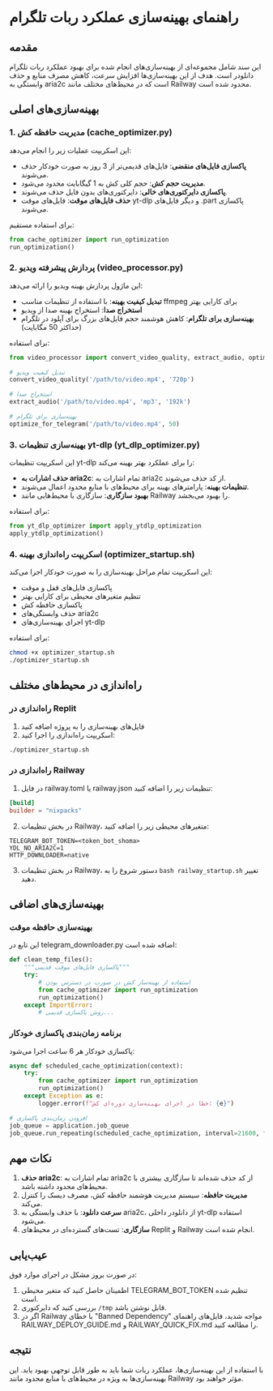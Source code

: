 # راهنمای بهینه‌سازی عملکرد ربات تلگرام

## مقدمه

این سند شامل مجموعه‌ای از بهینه‌سازی‌های انجام شده برای بهبود عملکرد ربات تلگرام دانلودر است. هدف از این بهینه‌سازی‌ها افزایش سرعت، کاهش مصرف منابع و حذف وابستگی به aria2c است که در محیط‌های مختلف مانند Railway محدود شده است.

## بهینه‌سازی‌های اصلی

### 1. مدیریت حافظه کش (cache_optimizer.py)

این اسکریپت عملیات زیر را انجام می‌دهد:

- **پاکسازی فایل‌های منقضی**: فایل‌های قدیمی‌تر از 3 روز به صورت خودکار حذف می‌شوند.
- **مدیریت حجم کش**: حجم کلی کش به 1 گیگابایت محدود می‌شود.
- **پاکسازی دایرکتوری‌های خالی**: دایرکتوری‌های بدون فایل حذف می‌شوند.
- **حذف فایل‌های موقت**: فایل‌های موقت yt-dlp و دیگر فایل‌های .part پاکسازی می‌شوند.

برای استفاده مستقیم:
```python
from cache_optimizer import run_optimization
run_optimization()
```

### 2. پردازش پیشرفته ویدیو (video_processor.py)

این ماژول پردازش بهینه ویدیو را ارائه می‌دهد:

- **تبدیل کیفیت بهینه**: با استفاده از تنظیمات مناسب ffmpeg برای کارایی بهتر
- **استخراج صدا**: استخراج بهینه صدا از ویدیو
- **بهینه‌سازی برای تلگرام**: کاهش هوشمند حجم فایل‌های بزرگ برای آپلود در تلگرام (حداکثر 50 مگابایت)

برای استفاده:
```python
from video_processor import convert_video_quality, extract_audio, optimize_for_telegram

# تبدیل کیفیت ویدیو
convert_video_quality('/path/to/video.mp4', '720p')

# استخراج صدا
extract_audio('/path/to/video.mp4', 'mp3', '192k')

# بهینه‌سازی برای تلگرام
optimize_for_telegram('/path/to/video.mp4', 50)
```

### 3. بهینه‌سازی تنظیمات yt-dlp (yt_dlp_optimizer.py)

این اسکریپت تنظیمات yt-dlp را برای عملکرد بهتر بهینه می‌کند:

- **حذف اشارات به aria2c**: تمام اشارات به aria2c از کد حذف می‌شوند.
- **تنظیمات بهینه**: پارامترهای بهینه برای محیط‌های با منابع محدود اعمال می‌شوند.
- **بهبود سازگاری**: سازگاری با محیط‌هایی مانند Railway را بهبود می‌بخشد.

برای استفاده:
```python
from yt_dlp_optimizer import apply_ytdlp_optimization
apply_ytdlp_optimization()
```

### 4. اسکریپت راه‌اندازی بهینه (optimizer_startup.sh)

این اسکریپت تمام مراحل بهینه‌سازی را به صورت خودکار اجرا می‌کند:

- پاکسازی فایل‌های قفل و موقت
- تنظیم متغیرهای محیطی برای کارایی بهتر
- پاکسازی حافظه کش
- حذف وابستگی‌های aria2c
- اجرای بهینه‌سازی‌های yt-dlp

برای استفاده:
```bash
chmod +x optimizer_startup.sh
./optimizer_startup.sh
```

## راه‌اندازی در محیط‌های مختلف

### راه‌اندازی در Replit

1. فایل‌های بهینه‌سازی را به پروژه اضافه کنید
2. اسکریپت راه‌اندازی را اجرا کنید:
```bash
./optimizer_startup.sh
```

### راه‌اندازی در Railway

1. در فایل railway.toml یا railway.json تنظیمات زیر را اضافه کنید:
```toml
[build]
builder = "nixpacks"
```

2. در بخش تنظیمات Railway، متغیرهای محیطی زیر را اضافه کنید:
```
TELEGRAM_BOT_TOKEN=<token_bot_shoma>
YDL_NO_ARIA2C=1
HTTP_DOWNLOADER=native
```

3. در بخش تنظیمات Railway، دستور شروع را به `bash railway_startup.sh` تغییر دهید.

## بهینه‌سازی‌های اضافی

### بهینه‌سازی حافظه موقت

این تابع در telegram_downloader.py اضافه شده است:
```python
def clean_temp_files():
    """پاکسازی فایل‌های موقت قدیمی"""
    try:
        # استفاده از بهینه‌ساز کش در صورت در دسترس بودن
        from cache_optimizer import run_optimization
        run_optimization()
    except ImportError:
        # روش پاکسازی قدیمی...
```

### برنامه زمان‌بندی پاکسازی خودکار

پاکسازی خودکار هر 6 ساعت اجرا می‌شود:
```python
async def scheduled_cache_optimization(context):
    try:
        from cache_optimizer import run_optimization
        run_optimization()
    except Exception as e:
        logger.error(f"خطا در اجرای بهینه‌سازی دوره‌ای کش: {e}")

# افزودن زمان‌بندی پاکسازی
job_queue = application.job_queue
job_queue.run_repeating(scheduled_cache_optimization, interval=21600, first=21600)
```

## نکات مهم

1. **حذف aria2c**: تمام اشارات به aria2c از کد حذف شده‌اند تا سازگاری بیشتری با محیط‌های محدود داشته باشد.
2. **مدیریت حافظه**: سیستم مدیریت هوشمند حافظه کش، مصرف دیسک را کنترل می‌کند.
3. **سرعت دانلود**: با حذف وابستگی به aria2c، از دانلودر داخلی yt-dlp استفاده می‌شود.
4. **سازگاری**: تست‌های گسترده‌ای در محیط‌های Replit و Railway انجام شده است.

## عیب‌یابی

در صورت بروز مشکل در اجرای موارد فوق:

1. اطمینان حاصل کنید که متغیر محیطی TELEGRAM_BOT_TOKEN تنظیم شده است.
2. بررسی کنید که دایرکتوری `/tmp` قابل نوشتن باشد.
3. اگر در Railway با خطای "Banned Dependency" مواجه شدید، فایل‌های راهنمای RAILWAY_DEPLOY_GUIDE.md و RAILWAY_QUICK_FIX.md را مطالعه کنید.

## نتیجه

با استفاده از این بهینه‌سازی‌ها، عملکرد ربات شما باید به طور قابل توجهی بهبود یابد. این بهینه‌سازی‌ها به ویژه در محیط‌های با منابع محدود مانند Railway مؤثر خواهند بود.